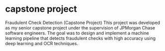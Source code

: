 # capstone project
Fraudulent Check Detection (Capstone Project)  This project was developed as my senior capstone project under the supervision of JPMorgan Chase software engineers. The goal was to design and implement a machine learning pipeline that detects fraudulent checks with high accuracy using deep learning and OCR techniques.
